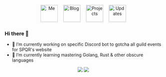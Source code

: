 <p align="center">
  <a href="https://teddyfontaine.fr" target="_blank"><img src='https://icones8.fr/vue-static/landings/animated-icons-new/icons/color/quote/quote.svg' alt="Me" title="Me" height='55px'/></a>　
  <a href="https://sheol.fr" target="_blank"><img src='https://icones8.fr/vue-static/landings/animated-icons-new/icons/color/light-on/light-on.svg' alt="Blog" title="Blog" height='55px'/></a>　
  <a href="https://teddyfontaine.fr/portfolio" target="_blank"><img src='https://icones8.fr/vue-static/landings/animated-icons-new/icons/color/rocket/rocket.svg' alt="Projects" title="Projects" height='55px'/></a>　
  <a href="https://twitter.com/sheolfr" target="_blank"><img src='https://icones8.fr/vue-static/landings/animated-icons-new/icons/color/bell/bell.svg' alt="Updates" title="Updates" height='55px'/></a>
</p>

### Hi there 👋

- 🔭 I’m currently working on specific Discord bot to gotcha all guild events for SPQR's website
- 🌱 I’m currently learning mastering Golang, Rust & other obscure languages

<p align="center" vertical-align="bottom">
  <img src="https://github-readme-stats.vercel.app/api?username=tfSheol&show_icons=true&cache_seconds=86400&theme=tokyonight&count_private=true">
  <img src="https://github-readme-stats.vercel.app/api/top-langs/?username=tfSheol&layout=compact&theme=tokyonight&show_icons=true&langs_count=8">
</p>

<!--
**tfSheol/tfSheol** is a ✨ _special_ ✨ repository because its `README.md` (this file) appears on your GitHub profile.

Here are some ideas to get you started:

- 🔭 I’m currently working on ...
- 🌱 I’m currently learning ...
- 👯 I’m looking to collaborate on ...
- 🤔 I’m looking for help with ...
- 💬 Ask me about ...
- 📫 How to reach me: ...
- 😄 Pronouns: ...
- ⚡ Fun fact: ...
-->
